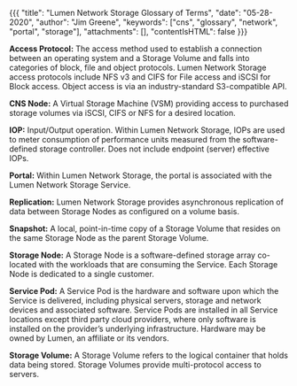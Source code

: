 {{{
"title": "Lumen Network Storage Glossary of Terms",
"date": "05-28-2020",
"author": "Jim Greene",
"keywords": ["cns", "glossary", "network", "portal", "storage"],
"attachments": [],
"contentIsHTML": false
}}}

**Access Protocol:** The access method used to establish a connection between an operating system and a Storage Volume and falls into categories of block, file and object protocols. Lumen Network Storage access protocols include NFS v3 and CIFS for File access and iSCSI for Block access. Object access is via an industry-standard S3-compatible API.

**CNS Node:** A Virtual Storage Machine (VSM) providing access to purchased storage volumes via iSCSI, CIFS or NFS for a desired location.

**IOP:** Input/Output operation. Within Lumen Network Storage, IOPs are used to meter consumption of performance units measured from the software-defined storage controller. Does not include endpoint (server) effective IOPs.

**Portal:** Within Lumen Network Storage, the portal is associated with the Lumen Network Storage Service.

**Replication:** Lumen Network Storage provides asynchronous replication of data between Storage Nodes as configured on a volume basis.

**Snapshot:** A local, point-in-time copy of a Storage Volume that resides on the same Storage Node as the parent Storage Volume.

**Storage Node:** A Storage Node is a software-defined storage array co-located with the workloads that are consuming the Service. Each Storage Node is dedicated to a single customer.

**Service Pod:** A Service Pod is the hardware and software upon which the Service is delivered, including physical servers, storage and network devices and associated software. Service Pods are installed in all Service locations except third party cloud providers, where only software is installed on the provider’s underlying infrastructure. Hardware may be owned by Lumen, an affiliate or its vendors.

**Storage Volume:** A Storage Volume refers to the logical container that holds data being stored. Storage Volumes provide multi-protocol access to servers.

